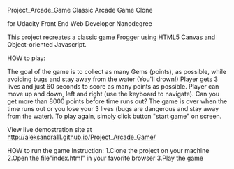 Project_Arcade_Game
Classic Arcade Game Clone

for Udacity Front End Web Developer Nanodegree

This project recreates a classic game Frogger using HTML5 Canvas and Object-oriented Javascript.

HOW to play:

The goal of the game is to collect as many Gems (points), as possible, while avoiding bugs and stay away from the water (You'll drown!) Player gets 3 lives and just 60 seconds to score as many points as possible. Player can move up and down, left and right (use the keyboard to navigate). 
Can you get more than 8000 points before time runs out? The game is over when the time runs out or you lose your 3 lives (bugs are dangerous and stay away from the water).
To play again, simply click button "start game" on screen.

View live demostration site at http://aleksandra11.github.io/Project_Arcade_Game/

HOW to run the game Instruction: 
1.Clone the project on your machine
2.Open the file"index.html" in your favorite browser
3.Play the game
